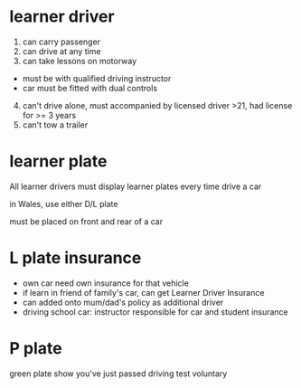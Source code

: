 # learner driver
1. can carry passenger
2. can drive at any time
3. can take lessons on motorway
  - must be with qualified driving instructor
  - car must be fitted with dual controls
4. can't drive alone, must accompanied by licensed driver >21, had license for >= 3 years
5. can't tow a trailer

# learner plate
All learner drivers must display learner plates every time drive a car

in Wales, use either D/L plate

must be placed on front and rear of a car

# L plate insurance
- own car need own insurance for that vehicle
- if learn in friend of family's car, can get Learner Driver Insurance
- can added onto mum/dad's policy as additional driver
- driving school car: instructor responsible for car and student insurance

# P plate
green plate show you've just passed driving test
voluntary












